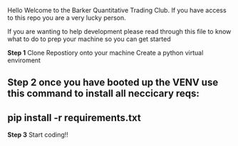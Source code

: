 Hello Welcome to the Barker Quantitative Trading Club.
If you have access to this repo you are a very lucky person.

If you are wanting to help development please read through this file to know what to do to prep your 
machine so you can get started


**Step 1**
Clone Repostiory onto your machine
Create a python virtual enviroment

**Step 2**
once you have booted up the VENV
use this command to install all neccicary reqs:
--
pip install -r requirements.txt
--

**Step 3**
Start coding!!


